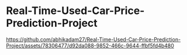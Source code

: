# Real-Time-Used-Car-Price-Prediction-Project

https://github.com/abhikadam27/Real-Time-Used-Car-Price-Prediction-Project/assets/78306477/d92da088-9852-466c-9644-ffbf5fd4b480

